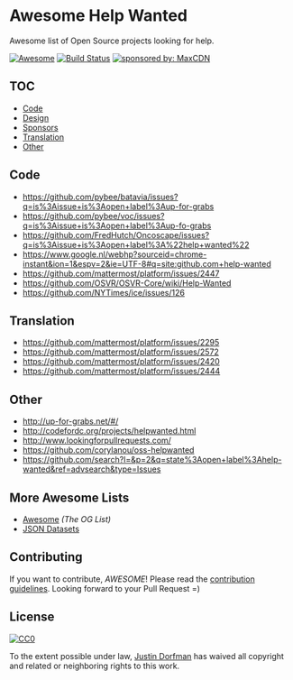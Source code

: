# Awesome Help Wanted
Awesome list of Open Source projects looking for help.

[![Awesome](https://cdn.rawgit.com/sindresorhus/awesome/d7305f38d29fed78fa85652e3a63e154dd8e8829/media/badge.svg)](https://github.com/sindresorhus/awesome) [![Build Status](https://travis-ci.org/MaxCDN/awesome-json-data-sets.svg)](https://travis-ci.org/MaxCDN/awesome-json-data-sets) <a href="https://www.maxcdn.com/?utm_source=awesome-help-wanted-github&amp;utm_medium=badge&amp;utm_campaign=readme"><img src="https://img.shields.io/badge/sponsored%20by-MaxCDN-orange.svg" alt="sponsored by: MaxCDN"></a>

## TOC

* [Code](#code)
* [Design](#design)
* [Sponsors](#sponsors)
* [Translation](#translation)
* [Other](#other)

## Code

* https://github.com/pybee/batavia/issues?q=is%3Aissue+is%3Aopen+label%3Aup-for-grabs
* https://github.com/pybee/voc/issues?q=is%3Aissue+is%3Aopen+label%3Aup-fo-grabs
* https://github.com/FredHutch/Oncoscape/issues?q=is%3Aissue+is%3Aopen+label%3A%22help+wanted%22
* https://www.google.nl/webhp?sourceid=chrome-instant&ion=1&espv=2&ie=UTF-8#q=site:github.com+help-wanted
* https://github.com/mattermost/platform/issues/2447
* https://github.com/OSVR/OSVR-Core/wiki/Help-Wanted
* https://github.com/NYTimes/ice/issues/126

## Translation

* https://github.com/mattermost/platform/issues/2295
* https://github.com/mattermost/platform/issues/2572
* https://github.com/mattermost/platform/issues/2420
* https://github.com/mattermost/platform/issues/2444

## Other

* http://up-for-grabs.net/#/
* http://codefordc.org/projects/helpwanted.html
* http://www.lookingforpullrequests.com/
* https://github.com/corylanou/oss-helpwanted
* https://github.com/search?l=&p=2&q=state%3Aopen+label%3Ahelp-wanted&ref=advsearch&type=Issues

## More Awesome Lists
* [Awesome](https://github.com/sindresorhus/awesome) *(The OG List)*
* [JSON Datasets](https://github.com/jdorfman/awesome-json-datasets)

## Contributing
If you want to contribute, *AWESOME*! Please read the [contribution guidelines](CONTRIBUTING.md). Looking forward to your Pull Request =)

## License
[![CC0](http://i.creativecommons.org/p/zero/1.0/88x31.png)](http://creativecommons.org/publicdomain/zero/1.0/)

To the extent possible under law, [Justin Dorfman](https://www.justindorfman.com) has waived all copyright and related or neighboring rights to this work.
